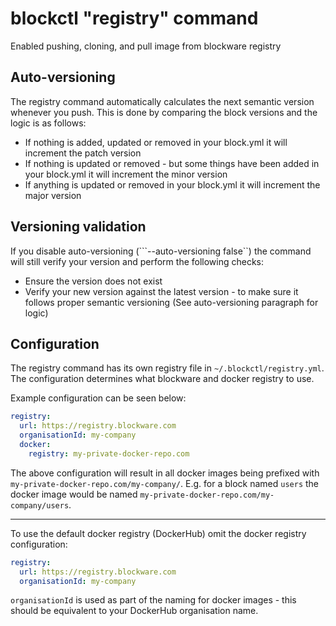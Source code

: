 # blockctl "registry" command

Enabled pushing, cloning, and pull image from blockware registry

## Auto-versioning
The registry command automatically calculates the next semantic version whenever you push. 
This is done by comparing the block versions and the logic is as follows:
- If nothing is added, updated or removed in your block.yml it will increment the patch version
- If nothing is updated or removed - but some things have been added in your block.yml it will increment the minor version
- If anything is updated or removed in your block.yml it will increment the major version

## Versioning validation
If you disable auto-versioning (```--auto-versioning false``) the command will still verify your version and perform 
the following checks:
- Ensure the version does not exist
- Verify your new version against the latest version - to make sure it follows proper semantic versioning (See auto-versioning paragraph for logic)    

## Configuration
The registry command has its own registry file in ```~/.blockctl/registry.yml```. The configuration
determines what blockware and docker registry to use.

Example configuration can be seen below:
```yaml
registry:
  url: https://registry.blockware.com
  organisationId: my-company
  docker:
    registry: my-private-docker-repo.com
```

The above configuration will result in all docker images being prefixed with ```my-private-docker-repo.com/my-company/```. 
E.g. for a block named ```users``` the docker image would be named ```my-private-docker-repo.com/my-company/users```. 

---

To use the default docker registry (DockerHub) omit the docker registry configuration:
```yaml
registry:
  url: https://registry.blockware.com
  organisationId: my-company
```

```organisationId``` is used as part of the naming for docker images - this should be equivalent to your
DockerHub organisation name.
